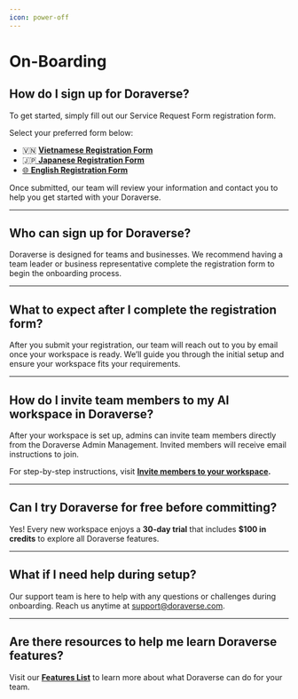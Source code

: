 ```yaml
---
icon: power-off
---
```


# On-Boarding

## **How do I sign up for Doraverse?**

To get started, simply fill out our Service Request Form registration form.&#x20;

Select your preferred form below:

* 🇻🇳 [**Vietnamese Registration Form** ](https://tally.so/r/mOrdAa)
* 🇯🇵[ **Japanese Registration Form**](https://tally.so/r/nrgGl2)
* [🌐 **English Registration Form**](https://tally.so/r/wvgEX8)

Once submitted, our team will review your information and contact you to help you get started with your Doraverse.

***

## **Who can sign up for Doraverse?**

Doraverse is designed for teams and businesses. We recommend having a team leader or business representative complete the registration form to begin the onboarding process.

***

## **What to expect after I complete the registration form?**

After you submit your registration, our team will reach out to you by email once your workspace is ready. We’ll guide you through the initial setup and ensure your workspace fits your requirements.

***

## **How do I invite team members to my AI workspace in Doraverse?**

After your workspace is set up, admins can invite team members directly from the Doraverse Admin Management. Invited members will receive email instructions to join.

For step-by-step instructions, visit [**Invite members to your workspace**](https://doraverse.gitbook.io/docs/member-management#invite-member-into-workspace)**.**

***

## **Can I try Doraverse for free before committing?**

Yes! Every new workspace enjoys a **30-day trial** that includes **$100 in credits** to explore all Doraverse features.

***

## **What if I need help during setup?**

Our support team is here to help with any questions or challenges during onboarding. Reach us anytime at [support@doraverse.com](mailto:support@doraverse.com).

***

## **Are there resources to help me learn Doraverse features?**

Visit our [**Features List**](https://doraverse.gitbook.io/docs/feature-list) to learn more about what Doraverse can do for your team.
